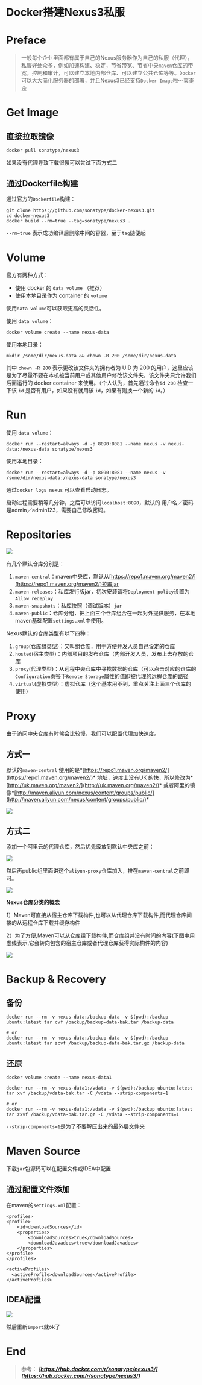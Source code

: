 # Docker搭建Nexus3私服

# Preface

> 一般每个企业里面都有属于自己的Nexus服务器作为自己的私服（代理），私服好处众多，例如加速构建、稳定，节省带宽、节省中央`maven`仓库的带宽，控制和审计，可以建立本地内部仓库、可以建立公共仓库等等。`Docker` 可以大大简化服务器的部署，并且Nexus3已经支持`Docker Image`啦～爽歪歪

# Get Image

## 直接拉取镜像

```
docker pull sonatype/nexus3
```

如果没有代理导致下载很慢可以尝试下面方式二

## 通过Dockerfile构建

通过官方的`Dockerfile`构建：

```
git clone https://github.com/sonatype/docker-nexus3.git
cd docker-nexus3
docker build --rm=true --tag=sonatype/nexus3 .
```

`--rm=true` 表示成功编译后删除中间的容器，至于`tag`随便起

# Volume

官方有两种方式：

* 使用 docker 的 `data volume` （推荐）
* 使用本地目录作为 container 的 `volume`

使用`data volume`可以获取更高的灵活性。

使用 `data volume`：
```
docker volume create --name nexus-data
```

使用本地目录：
```
mkdir /some/dir/nexus-data && chown -R 200 /some/dir/nexus-data
```

其中 `chown -R 200` 表示更改该文件夹的拥有者为 UID 为 200 的用户，这里应该是为了尽量不要在本机被当前用户或其他用户修改该文件夹，该文件夹只允许我们后面运行的 docker container 来使用。（个人认为，首先通过命令`id 200` 检查一下该 `id` 是否有用户，如果没有就用该 `id`，如果有则换一个新的 `id`。）

# Run

使用 `data volume`：
```
docker run --restart=always -d -p 8090:8081 --name nexus -v nexus-data:/nexus-data sonatype/nexus3
```

使用本地目录：
```
docker run --restart=always -d -p 8090:8081 --name nexus -v /some/dir/nexus-data:/nexus-data sonatype/nexus3
```


通过`docker logs nexus` 可以查看启动日志。

启动过程需要稍等几分钟，之后可以访问`localhost:8090`，默认的 用户名／密码是admin／admin123，需要自己修改密码。

# Repositories

![](http://ojoba1c98.bkt.clouddn.com/img/docker-nexus3/nexus-repo.png)

有几个默认仓库分别是：

1. `maven-central`：maven中央库，默认从[https://repo1.maven.org/maven2/](https://repo1.maven.org/maven2/)拉取jar
2. `maven-releases`：私库发行版jar，初次安装请将`Deployment policy`设置为`Allow redeploy`
3. `maven-snapshots`：私库快照（调试版本）`jar`
4. `maven-public`：仓库分组，把上面三个仓库组合在一起对外提供服务，在本地maven基础配置`settings.xml`中使用。

Nexus默认的仓库类型有以下四种：

1. `group`(仓库组类型)：又叫组仓库，用于方便开发人员自己设定的仓库
2. `hosted`(宿主类型)：内部项目的发布仓库（内部开发人员，发布上去存放的仓库
3. `proxy`(代理类型)：从远程中央仓库中寻找数据的仓库（可以点击对应的仓库的`Configuration`页签下`Remote Storage`属性的值即被代理的远程仓库的路径
4. `virtual`(虚拟类型)：虚拟仓库（这个基本用不到，重点关注上面三个仓库的使用）

# Proxy

由于访问中央仓库有时候会比较慢，我们可以配置代理加快速度。

## 方式一

默认的`maven-central` 使用的是*[https://repo1.maven.org/maven2/](https://repo1.maven.org/maven2/)* 地址，速度上没有UK 的快，所以修改为*[http://uk.maven.org/maven2/](http://uk.maven.org/maven2/)* 或者阿里的镜像*[http://maven.aliyun.com/nexus/content/groups/public/](http://maven.aliyun.com/nexus/content/groups/public/)*

![](http://ojoba1c98.bkt.clouddn.com/img/docker-nexus3/proxy-url.png)

## 方式二

添加一个阿里云的代理仓库，然后优先级放到默认中央库之前：

![](http://ojoba1c98.bkt.clouddn.com/img/docker-nexus3/nexus-proxy1.png)

然后再public组里面讲这个`aliyun-proxy`仓库加入，排在`maven-central`之前即可。

![](http://ojoba1c98.bkt.clouddn.com/img/docker-nexus3/nexus-proxy2.png)

**Nexus仓库分类的概念**

1）Maven可直接从宿主仓库下载构件,也可以从代理仓库下载构件,而代理仓库间接的从远程仓库下载并缓存构件

2）为了方便,Maven可以从仓库组下载构件,而仓库组并没有时间的内容(下图中用虚线表示,它会转向包含的宿主仓库或者代理仓库获得实际构件的内容)

![](http://ojoba1c98.bkt.clouddn.com/img/docker-nexus3/nexus-proxy3.png)

# Backup & Recovery

## 备份

```
docker run --rm -v nexus-data:/backup-data -v $(pwd):/backup ubuntu:latest tar cvf /backup/backup-data-bak.tar /backup-data

# or
docker run --rm -v nexus-data:/backup-data -v $(pwd):/backup ubuntu:latest tar zcvf /backup/backup-data-bak.tar.gz /backup-data 
```
## 还原
```
docker volume create --name nexus-data1
```

```
docker run --rm -v nexus-data1:/vdata -v $(pwd):/backup ubuntu:latest tar xvf /backup/vdata-bak.tar -C /vdata --strip-components=1

# or
docker run --rm -v nexus-data1:/vdata -v $(pwd):/backup ubuntu:latest tar zxvf /backup/vdata-bak.tar.gz -C /vdata --strip-components=1
```

`--strip-components=1`是为了不要解压出来的最外层文件夹

# Maven Source

下载`jar`包源码可以在配置文件或IDEA中配置

## 通过配置文件添加

在maven的`settings.xml`配置：

```
<profiles>  
<profile>  
    <id>downloadSources</id>  
    <properties>  
        <downloadSources>true</downloadSources>  
        <downloadJavadocs>true</downloadJavadocs>             
    </properties>  
</profile>  
</profiles>  
  
<activeProfiles>  
  <activeProfile>downloadSources</activeProfile>  
</activeProfiles>  
```

## IDEA配置

![](http://ojoba1c98.bkt.clouddn.com/img/docker-nexus3/download-source.png)

然后重新`import`就ok了

# End

> 参考： ***[https://hub.docker.com/r/sonatype/nexus3/](https://hub.docker.com/r/sonatype/nexus3/)***

